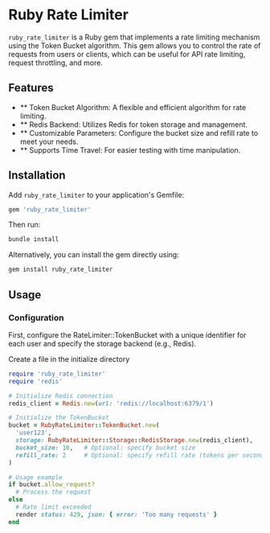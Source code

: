 # Ruby Rate Limiter

`ruby_rate_limiter` is a Ruby gem that implements a rate limiting mechanism using the Token Bucket algorithm. This gem allows you to control the rate of requests from users or clients, which can be useful for API rate limiting, request throttling, and more.

## Features

- \*\* Token Bucket Algorithm: A flexible and efficient algorithm for rate limiting.
- \*\* Redis Backend: Utilizes Redis for token storage and management.
- \*\* Customizable Parameters: Configure the bucket size and refill rate to meet your needs.
- \*\* Supports Time Travel: For easier testing with time manipulation.

## Installation

Add `ruby_rate_limiter` to your application's Gemfile:

```ruby
gem 'ruby_rate_limiter'

```

Then run:

```ruby
bundle install
```

Alternatively, you can install the gem directly using:

```ruby
gem install ruby_rate_limiter
```

## Usage

### Configuration

First, configure the RateLimiter::TokenBucket with a unique identifier for each user and specify the storage backend (e.g., Redis).

Create a file in the initialize directory

```ruby
require 'ruby_rate_limiter'
require 'redis'

# Initialize Redis connection
redis_client = Redis.new(url: 'redis://localhost:6379/1')

# Initialize the TokenBucket
bucket = RubyRateLimiter::TokenBucket.new(
  'user123',
  storage: RubyRateLimiter::Storage::RedisStorage.new(redis_client),
  bucket_size: 10,   # Optional: specify bucket size
  refill_rate: 2     # Optional: specify refill rate (tokens per second)
)

# Usage example
if bucket.allow_request?
  # Process the request
else
  # Rate limit exceeded
  render status: 429, json: { error: 'Too many requests' }
end

```
